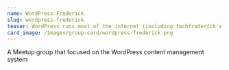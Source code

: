 ```yaml
---
name: WordPress Frederick
slug: wordpress-frederick
teaser: WordPress runs most of the internet (including techfrederick's organization site). This meetup is exclusively focused on WordPress and is part of the network of worldwide WordPress groups.
card_image: /images/group-card/wordpress-frederick.png
---
```

A Meetup group that focused on the WordPress content management system
